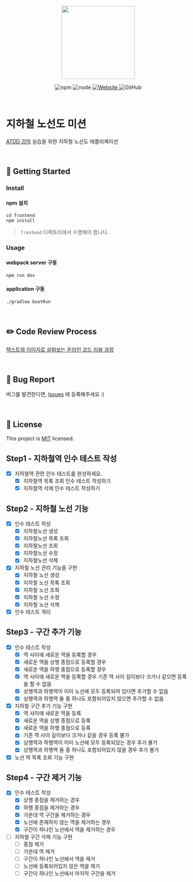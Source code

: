 <p align="center">
    <img width="200px;" src="https://raw.githubusercontent.com/woowacourse/atdd-subway-admin-frontend/master/images/main_logo.png"/>
</p>
<p align="center">
  <img alt="npm" src="https://img.shields.io/badge/npm-6.14.15-blue">
  <img alt="node" src="https://img.shields.io/badge/node-14.18.2-blue">
  <a href="https://edu.nextstep.camp/c/R89PYi5H" alt="nextstep atdd">
    <img alt="Website" src="https://img.shields.io/website?url=https%3A%2F%2Fedu.nextstep.camp%2Fc%2FR89PYi5H">
  </a>
  <img alt="GitHub" src="https://img.shields.io/github/license/next-step/atdd-subway-admin">
</p>

<br>

# 지하철 노선도 미션
[ATDD 강의](https://edu.nextstep.camp/c/R89PYi5H) 실습을 위한 지하철 노선도 애플리케이션

<br>

## 🚀 Getting Started

### Install
#### npm 설치
```
cd frontend
npm install
```
> `frontend` 디렉토리에서 수행해야 합니다.

### Usage
#### webpack server 구동
```
npm run dev
```
#### application 구동
```
./gradlew bootRun
```
<br>

## ✏️ Code Review Process
[텍스트와 이미지로 살펴보는 온라인 코드 리뷰 과정](https://github.com/next-step/nextstep-docs/tree/master/codereview)

<br>

## 🐞 Bug Report

버그를 발견한다면, [Issues](https://github.com/next-step/atdd-subway-admin/issues) 에 등록해주세요 :)

<br>

## 📝 License

This project is [MIT](https://github.com/next-step/atdd-subway-admin/blob/master/LICENSE.md) licensed.

## Step1 - 지하철역 인수 테스트 작성
- [X] 지하철역 관련 인수 테스트를 완성하세요.
  - [X] 지하철역 목록 조회 인수 테스트 작성하기
  - [X] 지하철역 삭제 인수 테스트 작성하기

## Step2 - 지하철 노선 기능
- [X] 인수 테스트 작성
  - [X] 지하철노선 생성
  - [X] 지하철노선 목록 조회
  - [X] 지하철노선 조회
  - [X] 지하철노선 수정
  - [X] 지하철노선 삭제

- [X] 지하철 노선 관리 기능을 구현
  - [X] 지하철 노선 생성
  - [X] 지하철 노선 목록 조회
  - [X] 지하철 노선 조회
  - [X] 지하철 노선 수정
  - [X] 지하철 노선 삭제
- [X] 인수 테스트 격리

## Step3 - 구간 추가 기능
- [X] 인수 테스트 작성
  - [X] 역 사이에 새로운 역을 등록할 경우
  - [X] 새로운 역을 상행 종점으로 등록할 경우
  - [X] 새로운 역을 하행 종점으로 등록할 경우
  - [X] 역 사이에 새로운 역을 등록할 경우 기존 역 사이 길이보다 크거나 같으면 등록을 할 수 없음
  - [X] 상행역과 하행역이 이미 노선에 모두 등록되어 있다면 추가할 수 없음
  - [X] 상행역과 하행역 둘 중 하나도 포함되어있지 않으면 추가할 수 없음

- [X] 지하철 구간 추가 기능 구현
  - [X] 역 사이에 새로운 역을 등록
  - [X] 새로운 역을 상행 종점으로 등록
  - [X] 새로운 역을 하행 종점으로 등록
  - [X] 기존 역 사이 길이보다 크거나 같을 경우 등록 불가
  - [X] 상행역과 하행역이 이미 노선에 모두 등록되있는 경우 추가 불가
  - [X] 상행역과 하행역 둘 중 하나도 포함되어있지 않을 경우 추가 불가
- [X] 노선 역 목록 조회 기능 구현

## Step4 - 구간 제거 기능
- [X] 인수 테스트 작성
  - [X] 상행 종점을 제거하는 경우
  - [X] 하행 종점을 제거하는 경우
  - [X] 가운데 역 구간을 제거하는 경우
  - [X] 노선에 존재하지 않는 역을 제거하는 경우
  - [X] 구간이 하나인 노선에서 역을 제거하는 경우

- [ ] 지하철 구간 삭제 기능 구현
  - [ ] 종점 제거
  - [ ] 가운데 역 제거
  - [ ] 구간이 하나인 노선에서 역을 제거
  - [ ] 노선에 등록되어있지 않은 역을 제거
  - [ ] 구간이 하나인 노선에서 마지막 구간을 제거
